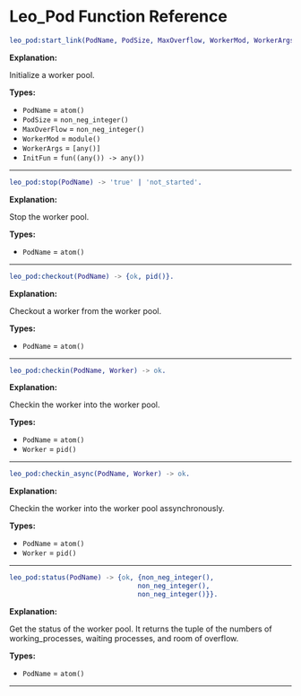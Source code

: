 # Leo_Pod Function Reference

```Erlang
leo_pod:start_link(PodName, PodSize, MaxOverflow, WorkerMod, WorkerArgs, InitFun) -> {'ok',pid()}.
```

**Explanation:**

Initialize a worker pool.

**Types:**

 * `PodName` = `atom()`
 * `PodSize` = `non_neg_integer()`
 * `MaxOverFlow` = `non_neg_integer()`
 * `WorkerMod` = `module()`
 * `WorkerArgs` = `[any()]`
 * `InitFun` = `fun((any()) -> any())`

- - -
 
```Erlang
leo_pod:stop(PodName) -> 'true' | 'not_started'.
```

**Explanation:**

Stop the worker pool.

**Types:**

 * `PodName` = `atom()`

- - -
 
```Erlang
leo_pod:checkout(PodName) -> {ok, pid()}.
```

**Explanation:**

Checkout a worker from the worker pool.

**Types:**

 * `PodName` = `atom()`

 - - -

 ```Erlang
leo_pod:checkin(PodName, Worker) -> ok.
```

**Explanation:**

Checkin the worker into the worker pool.

**Types:**

 * `PodName` = `atom()`
 * `Worker` = `pid()`

 - - -

 ```Erlang
leo_pod:checkin_async(PodName, Worker) -> ok.
```

**Explanation:**

Checkin the worker into the worker pool assynchronously.

**Types:**

 * `PodName` = `atom()`
 * `Worker` = `pid()`

 - - -

 ```Erlang
leo_pod:status(PodName) -> {ok, {non_neg_integer(),
                                 non_neg_integer(),
                                 non_neg_integer()}}.
```

**Explanation:**

Get the status of the worker pool.
It returns the tuple of the numbers of working_processes, waiting processes, and room of overflow.

**Types:**

 * `PodName` = `atom()`

- - -